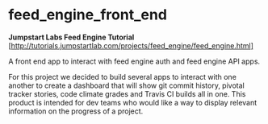 feed_engine_front_end
=====================
**Jumpstart Labs Feed Engine Tutorial** 
[http://tutorials.jumpstartlab.com/projects/feed_engine/feed_engine.html]


A front end app to interact with feed engine auth and feed engine API apps. 

For this project we decided to build several apps to interact with one another to create a dashboard that will show git commit history, pivotal tracker stories, code climate grades and Travis CI builds all in one.  This product is intended for dev teams who would like a way to display relevant information on the progress of a project. 


